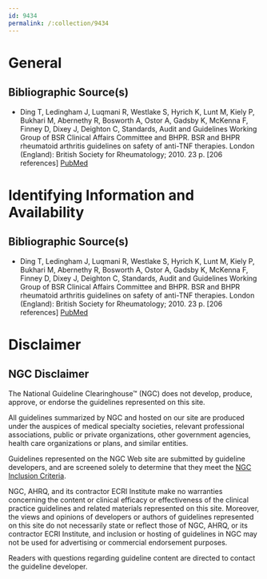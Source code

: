 ```yaml
---
id: 9434
permalink: /:collection/9434
---
```


# General

## Bibliographic Source(s)

- Ding T, Ledingham J, Luqmani R, Westlake S, Hyrich K, Lunt M, Kiely P, Bukhari M, Abernethy R, Bosworth A, Ostor A, Gadsby K, McKenna F, Finney D, Dixey J, Deighton C, Standards, Audit and Guidelines Working Group of BSR Clinical Affairs Committee and BHPR. BSR and BHPR rheumatoid arthritis guidelines on safety of anti-TNF therapies. London (England): British Society for Rheumatology; 2010. 23 p. [206 references] [ PubMed ](http://www.ncbi.nlm.nih.gov/entrez/query.fcgi?cmd=Retrieve&db=pubmed&dopt=Abstract&list_uids=20837498)

# Identifying Information and Availability

## Bibliographic Source(s)

- Ding T, Ledingham J, Luqmani R, Westlake S, Hyrich K, Lunt M, Kiely P, Bukhari M, Abernethy R, Bosworth A, Ostor A, Gadsby K, McKenna F, Finney D, Dixey J, Deighton C, Standards, Audit and Guidelines Working Group of BSR Clinical Affairs Committee and BHPR. BSR and BHPR rheumatoid arthritis guidelines on safety of anti-TNF therapies. London (England): British Society for Rheumatology; 2010. 23 p. [206 references] [ PubMed ](http://www.ncbi.nlm.nih.gov/entrez/query.fcgi?cmd=Retrieve&db=pubmed&dopt=Abstract&list_uids=20837498)

# Disclaimer

## NGC Disclaimer

The National Guideline Clearinghouse™ (NGC) does not develop, produce, approve, or endorse the guidelines represented on this site.

All guidelines summarized by NGC and hosted on our site are produced under the auspices of medical specialty societies, relevant professional associations, public or private organizations, other government agencies, health care organizations or plans, and similar entities.

Guidelines represented on the NGC Web site are submitted by guideline developers, and are screened solely to determine that they meet the [NGC Inclusion Criteria](/help-and-about/summaries/inclusion-criteria).

NGC, AHRQ, and its contractor ECRI Institute make no warranties concerning the content or clinical efficacy or effectiveness of the clinical practice guidelines and related materials represented on this site. Moreover, the views and opinions of developers or authors of guidelines represented on this site do not necessarily state or reflect those of NGC, AHRQ, or its contractor ECRI Institute, and inclusion or hosting of guidelines in NGC may not be used for advertising or commercial endorsement purposes.

Readers with questions regarding guideline content are directed to contact the guideline developer.


